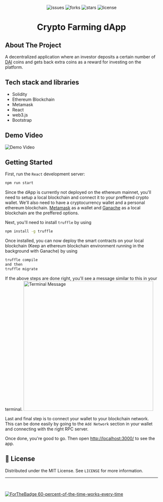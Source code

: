 <p align="center">
  <img alt="issues" src="https://img.shields.io/github/issues/niiischall/crypto-farming"/>
  <img alt="forks" src="https://img.shields.io/github/forks/niiischall/crypto-farming" />
  <img alt="stars" src="https://img.shields.io/github/stars/niiischall/crypto-farming" />
  <img alt="license" src="https://img.shields.io/github/license/niiischall/crypto-farming" />
</p>

<p align="center">
  <h1 align="center">Crypto Farming dApp</h1>
</p>

## About The Project
A decentralized application where an investor deposits a certain number of [DAI](https://makerdao.com/en/) coins and gets back extra coins as a reward for investing on the platform.

## Tech stack and libraries
 - Solidity
 - Ethereum Blockchain
 - Metamask
 - React
 - web3.js
 - Bootstrap

## Demo Video
![Demo Video](https://user-images.githubusercontent.com/45312239/149637255-4b2675ce-fa6a-47d4-b700-587c3e0afee7.gif)


## Getting Started
First, run the `React` development server:
```bash
npm run start
```
Since the dApp is currently not deployed on the ethereum mainnet, you'll need to setup a local blockchain and connect it to your preffered crypto wallet. We'll also need to have a cryptocurrency wallet and a personal ethereum blockchain. [Metamask](https://metamask.io/download.html) as a wallet and [Ganache](https://trufflesuite.com/ganache) as a local blockchain are the preffered options.

Next, you'll need to install `truffle` by using 
```bash
npm install -g truffle
```
Once installed, you can now deploy the smart contracts on your local blockchain (Keep an ethereum blockchain environment running in the background with Ganache) by using
```bash
truffle compile
and then
truffle migrate
```
If the above steps are done right, you'll see a message similar to this in your terminal.
<img width="427" alt="Terminal Message" src="https://user-images.githubusercontent.com/45312239/149636504-64c502a5-afc8-474d-befa-02127c0b75ce.png">

Last and final step is to connect your wallet to your blockchain network. This can be done easily by going to the `Add Network` section in your wallet and connecting with the right RPC server.

Once done, you're good to go. Then open [http://localhost:3000/](http://localhost:3000/) to see the app.


## 📝 License
Distributed under the MIT License. See `LICENSE` for more information.


---

<br />

[![ForTheBadge 60-percent-of-the-time-works-every-time](https://forthebadge.com/images/badges/60-percent-of-the-time-works-every-time.svg)](https://github.com/niiischall/crypto-farming)

